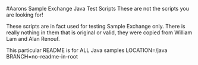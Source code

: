 #Aarons Sample Exchange Java Test Scripts
These are not the scripts you are looking for!

These scripts are in fact used for testing Sample Exchange only.  There is really nothing in them that is original or valid, they were copied from William Lam and Alan Renouf.

This particular README is for ALL Java samples
LOCATION=/java
BRANCH=no-readme-in-root
